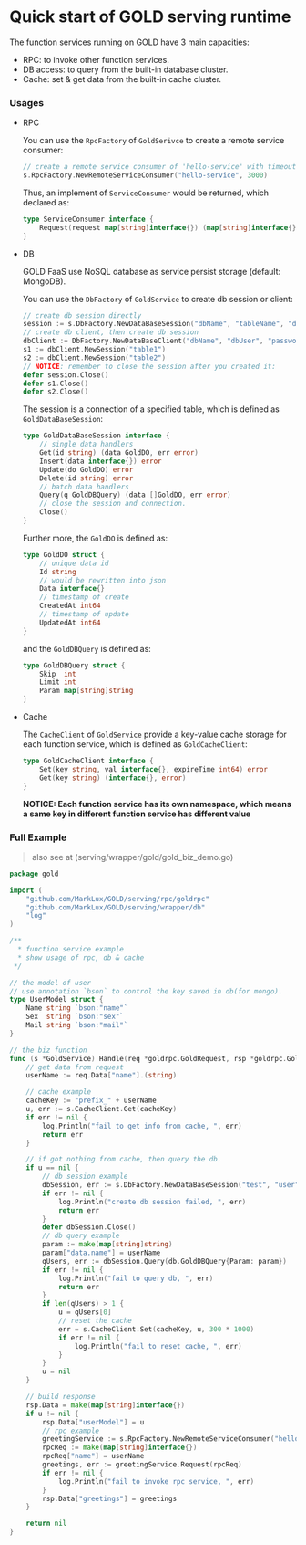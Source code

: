 # Quick start of GOLD serving runtime

The function services running on GOLD have 3 main capacities:

- RPC: to invoke other function services.
- DB access: to query from the built-in database cluster.
- Cache: set & get data from the built-in cache cluster.

### Usages

- RPC

    You can use the `RpcFactory` of `GoldSerivce` to create a remote service consumer:
    
    ```go
    // create a remote service consumer of 'hello-service' with timeout(3000ms)
    s.RpcFactory.NewRemoteServiceConsumer("hello-service", 3000)
    ```
    
    Thus, an implement of `ServiceConsumer` would be returned, which declared as:
    
    ```go
    type ServiceConsumer interface {
    	Request(request map[string]interface{}) (map[string]interface{}, error)
    }
    ```
    
- DB
 
    GOLD FaaS use NoSQL database as service persist storage (default: MongoDB).

    You can use the `DbFactory` of `GoldService` to create db session or client:
    
    ```go
    // create db session directly
    session := s.DbFactory.NewDataBaseSession("dbName", "tableName", "dbUser", "password")
    // create db client, then create db session
    dbClient := DbFactory.NewDataBaseClient("dbName", "dbUser", "password")
    s1 := dbClient.NewSession("table1")
    s2 := dbClient.NewSession("table2")
    // NOTICE: remember to close the session after you created it:
    defer session.Close()
    defer s1.Close()
    defer s2.Close()
    ```
    
    The session is a connection of a specified table, which is defined as `GoldDataBaseSession`:
    
    ```go
    type GoldDataBaseSession interface {
    	// single data handlers
    	Get(id string) (data GoldDO, err error)
    	Insert(data interface{}) error
    	Update(do GoldDO) error
    	Delete(id string) error
    	// batch data handlers
    	Query(q GoldDBQuery) (data []GoldDO, err error)
    	// close the session and connection.
    	Close()
    }
    ```
    
    Further more, the `GoldDO` is defined as:
    
    ```go
    type GoldDO struct {
    	// unique data id
    	Id string
    	// would be rewritten into json
    	Data interface{}
    	// timestamp of create
    	CreatedAt int64
    	// timestamp of update
    	UpdatedAt int64
    }
    ```
    
    and the `GoldDBQuery` is defined as:
    
    ```go
    type GoldDBQuery struct {
    	Skip  int
    	Limit int
    	Param map[string]string
    }
    ```
    
- Cache

    The `CacheClient` of `GoldService` provide a key-value cache storage for each function service, which is defined as `GoldCacheClient`:
    
    ```go
    type GoldCacheClient interface {
    	Set(key string, val interface{}, expireTime int64) error
    	Get(key string) (interface{}, error)
    }
    ```
    
    **NOTICE: Each function service has its own namespace, which means a same key in different function service has different value**
    
### Full Example

> also see at (serving/wrapper/gold/gold_biz_demo.go)

```go
package gold

import (
	"github.com/MarkLux/GOLD/serving/rpc/goldrpc"
	"github.com/MarkLux/GOLD/serving/wrapper/db"
	"log"
)

/**
  * function service example
  * show usage of rpc, db & cache
 */

// the model of user
// use annotation `bson` to control the key saved in db(for mongo).
type UserModel struct {
	Name string `bson:"name"`
	Sex  string `bson:"sex"`
	Mail string `bson:"mail"`
}

// the biz function
func (s *GoldService) Handle(req *goldrpc.GoldRequest, rsp *goldrpc.GoldResponse) error {
	// get data from request
	userName := req.Data["name"].(string)

	// cache example
	cacheKey := "prefix_" + userName
	u, err := s.CacheClient.Get(cacheKey)
	if err != nil {
		log.Println("fail to get info from cache, ", err)
		return err
	}

	// if got nothing from cache, then query the db.
	if u == nil {
		// db session example
		dbSession, err := s.DbFactory.NewDataBaseSession("test", "user", "root", "pwd")
		if err != nil {
			log.Println("create db session failed, ", err)
			return err
		}
		defer dbSession.Close()
		// db query example
		param := make(map[string]string)
		param["data.name"] = userName
		qUsers, err := dbSession.Query(db.GoldDBQuery{Param: param})
		if err != nil {
			log.Println("fail to query db, ", err)
			return err
		}
		if len(qUsers) > 1 {
			u = qUsers[0]
			// reset the cache
			err = s.CacheClient.Set(cacheKey, u, 300 * 1000)
			if err != nil {
				log.Println("fail to reset cache, ", err)
			}
		}
		u = nil
	}

	// build response
	rsp.Data = make(map[string]interface{})
	if u != nil {
		rsp.Data["userModel"] = u
		// rpc example
		greetingService := s.RpcFactory.NewRemoteServiceConsumer("hello-service", 3000)
		rpcReq := make(map[string]interface{})
		rpcReq["name"] = userName
		greetings, err := greetingService.Request(rpcReq)
		if err != nil {
			log.Println("fail to invoke rpc service, ", err)
		}
		rsp.Data["greetings"] = greetings
	}

	return nil
}

```
